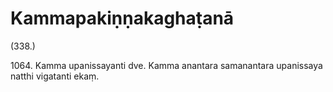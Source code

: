 # Kammapakiṇṇakaghaṭanā

(338.)

1064\. Kamma upanissayanti dve. Kamma anantara samanantara upanissaya natthi vigatanti ekaṃ.
